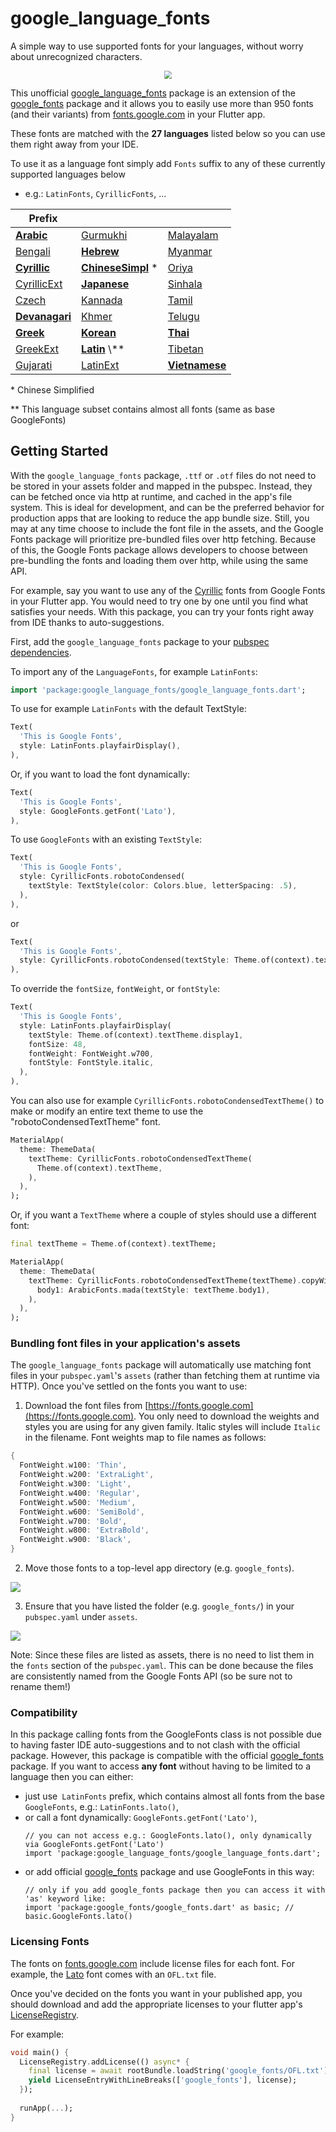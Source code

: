 # google_language_fonts

A simple way to use supported fonts for your languages, without worry about unrecognized characters.

<p align="center">
<img style="zoom: 0.8" src="https://raw.githubusercontent.com/mzdm/google-language-fonts-flutter/master/readme_images/comparation.png" />
</p>

This unofficial [google_language_fonts](https://pub.dev/packages/google_language_fonts) package is an extension of the [google_fonts](https://pub.dev/packages/google_fonts) package and it allows you to easily use more than 950 fonts
(and their variants) from [fonts.google.com](https://fonts.google.com/) in your Flutter app.

These fonts are matched with the **27 languages** listed below so you can use them right away from your IDE.

To use it as a language font simply add `Fonts` suffix to any of these currently supported languages below

- e.g.: `LatinFonts`, `CyrillicFonts`, ...

| Prefix | | |
|-|-|-|
| [**Arabic**](https://en.wikipedia.org/wiki/Arabic_script_in_Unicode#Compact_table) | [Gurmukhi](https://en.wikipedia.org/wiki/Gurmukhi_(Unicode_block)) | [Malayalam](https://en.wikipedia.org/wiki/Malayalam_(Unicode_block)) |
| [Bengali](https://en.wikipedia.org/wiki/Bengali_(Unicode_block)) | [**Hebrew**](https://en.wikipedia.org/wiki/Hebrew_(Unicode_block)) | [Myanmar](https://en.wikipedia.org/wiki/Myanmar_(Unicode_block)) |
| [**Cyrillic**](https://en.wikipedia.org/wiki/Cyrillic_(Unicode_block)) | [**ChineseSimpl**](https://en.wikipedia.org/wiki/Simplified_Chinese_characters) * | [Oriya](https://en.wikipedia.org/wiki/Oriya_(Unicode_block)) |
| [CyrillicExt](https://en.wikipedia.org/wiki/Cyrillic_script#Unicode) | [**Japanese**](https://en.wikipedia.org/wiki/Japanese_writing_system) | [Sinhala](https://en.wikipedia.org/wiki/Sinhala_(Unicode_block)) |
| [Czech](https://unicode-table.com/en/alphabets/czech/) | [Kannada](https://en.wikipedia.org/wiki/Kannada_(Unicode_block)) | [Tamil](https://en.wikipedia.org/wiki/Tamil_(Unicode_block)) |
| [**Devanagari**](https://en.wikipedia.org/wiki/Devanagari_(Unicode_block)) | [Khmer](https://en.wikipedia.org/wiki/Khmer_(Unicode_block)) | [Telugu](https://en.wikipedia.org/wiki/Telugu_(Unicode_block)) |
| [**Greek**](https://en.wikipedia.org/wiki/Greek_and_Coptic) | [**Korean**](https://en.wikipedia.org/wiki/Korean_language#Writing_system) | [**Thai**](https://en.wikipedia.org/wiki/Thai_(Unicode_block)) |
| [GreekExt](https://en.wikipedia.org/wiki/Greek_Extended) | [**Latin**](https://en.wikipedia.org/wiki/Basic_Latin_(Unicode_block)) \** | [Tibetan](https://en.wikipedia.org/wiki/Tibetan_(Unicode_block)) |
| [Gujarati](https://en.wikipedia.org/wiki/Gujarati_(Unicode_block)) | [LatinExt](https://en.wikipedia.org/wiki/Latin_Extended-A#Compact_table) | [**Vietnamese**](https://en.wikipedia.org/wiki/Vietnamese_language_and_computers#Fonts_and_character_encodings) |

\* Chinese Simplified

\** This language subset contains almost all fonts (same as base GoogleFonts)

## Getting Started

With the `google_language_fonts` package, `.ttf` or `.otf` files do not need to be stored in your assets folder and mapped in
the pubspec. Instead, they can be fetched once via http at runtime, and cached in the app's file system. This is ideal for development, and can be the preferred behavior for production apps that
are looking to reduce the app bundle size. Still, you may at any time choose to include the font file in the assets, and the Google Fonts package will prioritize pre-bundled files over http fetching.
Because of this, the Google Fonts package allows developers to choose between pre-bundling the fonts and loading them over http, while using the same API.

For example, say you want to use any of the [Cyrillic](https://fonts.google.com/?sort=popularity&subset=cyrillic) fonts from Google Fonts in your Flutter app. You would need to try one by one until you find what satisfies your needs. With this package, you can try your fonts right away from IDE thanks to auto-suggestions.

First, add the `google_language_fonts` package to your [pubspec dependencies](https://pub.dev/packages/google_language_fonts#-installing-tab-).

To import any of the `LanguageFonts`, for example `LatinFonts`:

```dart
import 'package:google_language_fonts/google_language_fonts.dart';
```

To use for example `LatinFonts` with the default TextStyle:

```dart
Text(
  'This is Google Fonts',
  style: LatinFonts.playfairDisplay(),
),
```

Or, if you want to load the font dynamically:

```dart
Text(
  'This is Google Fonts',
  style: GoogleFonts.getFont('Lato'),
),
```

To use `GoogleFonts` with an existing `TextStyle`:

```dart
Text(
  'This is Google Fonts',
  style: CyrillicFonts.robotoCondensed(
    textStyle: TextStyle(color: Colors.blue, letterSpacing: .5),
  ),
),
```

or

```dart
Text(
  'This is Google Fonts',
  style: CyrillicFonts.robotoCondensed(textStyle: Theme.of(context).textTheme.display1),
),
```

To override the `fontSize`, `fontWeight`, or `fontStyle`:

```dart
Text(
  'This is Google Fonts',
  style: LatinFonts.playfairDisplay(
    textStyle: Theme.of(context).textTheme.display1,
    fontSize: 48,
    fontWeight: FontWeight.w700,
    fontStyle: FontStyle.italic,
  ),
),
```

You can also use for example `CyrillicFonts.robotoCondensedTextTheme()` to make or modify an entire text theme to use the "robotoCondensedTextTheme" font.

```dart
MaterialApp(
  theme: ThemeData(
    textTheme: CyrillicFonts.robotoCondensedTextTheme(
      Theme.of(context).textTheme,
    ),
  ),
);
```

Or, if you want a `TextTheme` where a couple of styles should use a different font:

```dart
final textTheme = Theme.of(context).textTheme;

MaterialApp(
  theme: ThemeData(
    textTheme: CyrillicFonts.robotoCondensedTextTheme(textTheme).copyWith(
      body1: ArabicFonts.mada(textStyle: textTheme.body1),
    ),
  ),
);
```

### Bundling font files in your application's assets

The `google_language_fonts` package will automatically use matching font files in your `pubspec.yaml`'s
`assets` (rather than fetching them at runtime via HTTP). Once you've settled on the fonts
you want to use:

1. Download the font files from [https://fonts.google.com](https://fonts.google.com).
You only need to download the weights and styles you are using for any given family.
Italic styles will include `Italic` in the filename. Font weights map to file names as follows:

```dart
{
  FontWeight.w100: 'Thin',
  FontWeight.w200: 'ExtraLight',
  FontWeight.w300: 'Light',
  FontWeight.w400: 'Regular',
  FontWeight.w500: 'Medium',
  FontWeight.w600: 'SemiBold',
  FontWeight.w700: 'Bold',
  FontWeight.w800: 'ExtraBold',
  FontWeight.w900: 'Black',
}
```

2. Move those fonts to a top-level app directory (e.g. `google_fonts`).

![](https://raw.githubusercontent.com/material-foundation/google-fonts-flutter/master/readme_images/google_fonts_folder.png)

3. Ensure that you have listed the folder (e.g. `google_fonts/`) in your `pubspec.yaml` under `assets`.

![](https://raw.githubusercontent.com/material-foundation/google-fonts-flutter/master/readme_images/google_fonts_pubspec_assets.png)

Note: Since these files are listed as assets, there is no need to list them in the `fonts` section
of the `pubspec.yaml`. This can be done because the files are consistently named from the Google Fonts API
(so be sure not to rename them!)

### Compatibility
In this package calling fonts from the GoogleFonts class is not possible due to having faster IDE auto-suggestions and to not clash with the official package. However, this package is compatible with the official [google_fonts](https://pub.dev/packages/google_fonts) package. If you want to access **any font** without having to be limited to a language then you can either:
- just use` LatinFonts` prefix, which contains almost all fonts from the base `GoogleFonts`, e.g.: `LatinFonts.lato()`,
- or call a font dynamically: `GoogleFonts.getFont('Lato')`,
	```
	// you can not access e.g.: GoogleFonts.lato(), only dynamically via GoogleFonts.getFont('Lato')
	import 'package:google_language_fonts/google_language_fonts.dart';
    ```
- or add official [google_fonts](https://pub.dev/packages/google_fonts) package and use GoogleFonts in this way:
	```
	// only if you add google_fonts package then you can access it with 'as' keyword like:
	import 'package:google_fonts/google_fonts.dart' as basic; // basic.GoogleFonts.lato()
	```

### Licensing Fonts
The fonts on [fonts.google.com](https://fonts.google.com/) include license files for each font. For
example, the [Lato](https://fonts.google.com/specimen/Lato) font comes with an `OFL.txt` file.

Once you've decided on the fonts you want in your published app, you should download and add the appropriate
licenses to your flutter app's [LicenseRegistry](https://api.flutter.dev/flutter/foundation/LicenseRegistry-class.html).

For example:
```dart
void main() {
  LicenseRegistry.addLicense(() async* {
    final license = await rootBundle.loadString('google_fonts/OFL.txt');
    yield LicenseEntryWithLineBreaks(['google_fonts'], license);
  });
  
  runApp(...);
}
```
